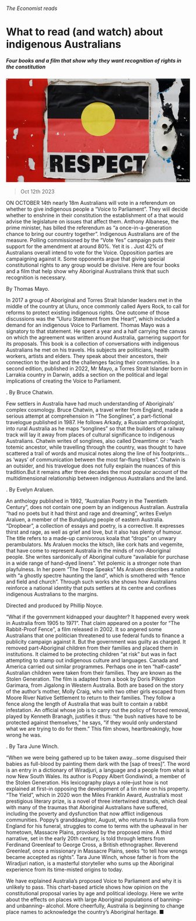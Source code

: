 ###### The Economist reads

# What to read (and watch) about indigenous Australians 

##### Four books and a film that show why they want recognition of rights in the constitution 

![image](images/20231014_BLP507.jpg) 

> Oct 12th 2023 

ON OCTOBER 14th nearly 18m Australians will vote in a referendum on whether to give indigenous people a “Voice to Parliament”. They will decide whether to enshrine in their constitution the establishment of a  that would advise the legislature on issues that affect them. Anthony Albanese, the prime minister, has billed the referendum as “a once-in-a-generation chance to bring our country together”. Indigenous Australians are  of the measure. Polling commissioned by the “Vote Yes” campaign puts their support for the amendment at around 80%. Yet it is . Just 42% of Australians overall intend to vote for the Voice. Opposition parties are campaigning against it. Some opponents argue that giving special constitutional rights to any group would be divisive. Here are four books and a film that help show why Aboriginal Australians think that such recognition is necessary. 

 By Thomas Mayo. 

In 2017 a group of Aboriginal and Torres Strait Islander leaders met in the middle of the country at Uluru, once commonly called Ayers Rock, to call for reforms to protect existing indigenous rights. One outcome of those discussions was the “Uluru Statement from the Heart”, which included a demand for an indigenous Voice to Parliament. Thomas Mayo was a signatory to that statement. He spent a year and a half carrying the canvas on which the agreement was written around Australia, garnering support for its proposals. This book is a collection of conversations with indigenous Australians he met on his travels. His subjects are politicians, health workers, artists and elders. They speak about their ancestors, their connection to the land and the challenges facing their communities. In a second edition, published in 2022, Mr Mayo, a Torres Strait Islander born in Larrakia country in Darwin, adds a section on the political and legal implications of creating the Voice to Parliament.

. By Bruce Chatwin. 

Few settlers in Australia have had much understanding of Aboriginals’ complex cosmology. Bruce Chatwin, a travel writer from England, made a serious attempt at comprehension in “The Songlines”, a part-fictional travelogue published in 1987. He follows Arkady, a Russian anthropologist, into rural Australia as he maps “songlines” so that the builders of a railway track will lay it away from places of cultural significance to indigenous Australians. Chatwin writes of songlines, also called Dreamtime or : “each totemic ancestor, while travelling through the country, was thought to have scattered a trail of words and musical notes along the line of his footprints…as ‘ways’ of communication between the most far-flung tribes”. Chatwin is an outsider, and his travelogue does not fully explain the nuances of this tradition.But it remains after three decades the most popular account of the multidimensional relationship between indigenous Australians and the land. 

. By Evelyn Araluen. 

An anthology published in 1992, “Australian Poetry in the Twentieth Century”, does not contain one poem by an indigenous Australian. Australia “had no poets but it had thirst and rage and dreaming”, writes Evelyn Araluen, a member of the Bundjalung people of eastern Australia. “Dropbear”, a collection of essays and poetry, is a corrective. It expresses thirst and rage, as well as grief and love, but it also has plenty of humour. The title refers to a made-up carnivorous koala that “drops” on unwary perambulators. Ms Araluen mocks the kitsch, like cork hats and vegemite, that have come to represent Australia in the minds of non-Aboriginal people. She writes sardonically of Aboriginal culture “available for purchase in a wide range of hand-dyed linens”. Yet polemic is a stronger note than playfulness. In her poem “The Trope Speaks” Ms Araluen describes a nation with “a ghostly spectre haunting the land”, which is smothered with “fence and field and church”. Through such works she shows how Australians reinforce a national identity that puts settlers at its centre and confines indigenous Australians to the margins. 

 Directed and produced by Phillip Noyce. 

“What if the government kidnapped your daughter? It happened every week in Australia from 1905 to 1971”. That claim appeared on a poster for “The Rabbit-Proof Fence”, a film released in 2002. It so angered some Australians that one politician threatened to use federal funds to finance a publicity campaign against it. But the government was guilty as charged. It removed part-Aboriginal children from their families and placed them in institutions. It claimed to be protecting children “at risk” but was in fact attempting to stamp out indigenous culture and languages. Canada and America carried out similar programmes. Perhaps one in ten “half-caste” Australian children were taken from their families. They are known as the Stolen Generation. The film is adapted from a book by Doris Pilkington Garimara, from Jigalong in Western Australia. Both are based on the story of the author’s mother, Molly Craig, who with two other girls escaped from Moore River Native Settlement to return to their families. They follow a fence along the length of Australia that was built to contain a rabbit infestation. An official whose job is to carry out the policy of forced removal, played by Kenneth Branagh, justifies it thus: “the bush natives have to be protected against themselves,” he says, “if they would only understand what we are trying to do for them.” This film shows, heartbreakingly, how wrong he was. 

. By Tara June Winch. 

“When we were being gathered up to be taken away…some disguised their babies as full-blood by painting them dark with the  [sap of trees]”. The word is an entry in a dictionary of Wiradjuri, a language and a people from what is now New South Wales. Its author is Poppy Albert Gondiwindi, a member of the Stolen Generation. His lexicography plays a role–just how is not explained at first–in opposing the development of a tin mine on his property. “The Yield”, which in 2020 won the Miles Franklin Award, Australia’s most prestigious literary prize, is a novel of three intertwined strands, which deal with many of the traumas that Aboriginal Australians have suffered, including the poverty and dysfunction that now afflict indigenous communities. Poppy’s granddaughter, August, who returns to Australia from England for his funeral, struggles to come to terms with the upheaval in her hometown, Massacre Plains, provoked by the proposed mine. A third narrative, set in the early 20th century, is told through letters from Ferdinand Greenleaf to George Cross, a British ethnographer. Reverend Greenleaf, once a missionary in Massacre Plains, seeks “to tell how wrongs became accepted as rights”. Tara June Winch, whose father is from the Wiradjuri nation, is a masterful storyteller who sums up the Aboriginal experience from its time-misted origins to today.


We have explained Australia’s proposed Voice to Parliament and why it is unlikely to pass. This chart-based article shows how opinion on the constitutional proposal varies by age and political ideology. Here we write about the effects on places with large Aboriginal populations of banning–and unbanning– alcohol. More cheerfully, Australia is beginning to change place names to acknowledge the country’s Aboriginal heritage. ■

